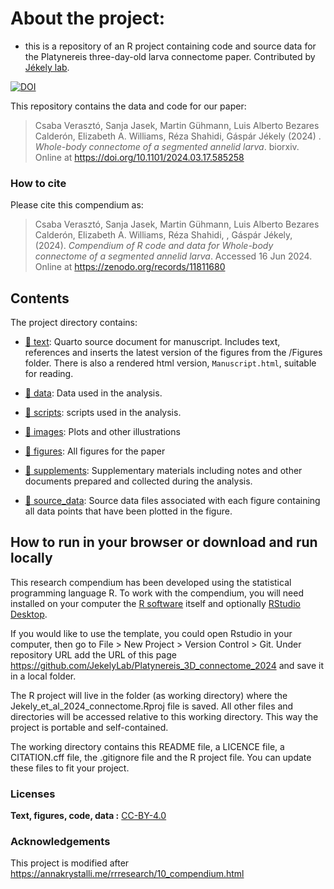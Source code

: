 
<!-- README.md is generated from README.Rmd. Please edit that file -->

# About the project:

- this is a repository of an R project containing code and source data
  for the Platynereis three-day-old larva connectome paper. Contributed
  by [Jékely
  lab](https://www.cos.uni-heidelberg.de/en/research-groups/gaspar-jekely).

[![DOI](https://zenodo.org/badge/773035678.svg)](https://zenodo.org/doi/10.5281/zenodo.10825370)

This repository contains the data and code for our paper:

> Csaba Verasztó, Sanja Jasek, Martin Gühmann, Luis Alberto Bezares
> Calderón, Elizabeth A. Williams, Réza Shahidi, Gáspár Jékely (2024) .
> *Whole-body connectome of a segmented annelid larva*. biorxiv. Online
> at <https://doi.org/10.1101/2024.03.17.585258>

### How to cite

Please cite this compendium as:

> Csaba Verasztó, Sanja Jasek, Martin Gühmann, Luis Alberto Bezares
> Calderón, Elizabeth A. Williams, Réza Shahidi, , Gáspár Jékely,
> (2024). *Compendium of R code and data for Whole-body connectome of a
> segmented annelid larva*. Accessed 16 Jun 2024. Online at
> <https://zenodo.org/records/11811680>

## Contents

The project directory contains:

- [:file_folder: text](Manuscript.qmd): Quarto source document for
  manuscript. Includes text, references and inserts the latest version
  of the figures from the /Figures folder. There is also a rendered html
  version, `Manuscript.html`, suitable for reading.

- [:file_folder: data](/data): Data used in the analysis.

- [:file_folder: scripts](/code): scripts used in the analysis.

- [:file_folder: images](/pictures): Plots and other illustrations  

- [:file_folder: figures](/Figures): All figures for the paper

- [:file_folder: supplements](/supplements): Supplementary materials
  including notes and other documents prepared and collected during the
  analysis.

- [:file_folder: source_data](/source_data): Source data files
  associated with each figure containing all data points that have been
  plotted in the figure.

## How to run in your browser or download and run locally

This research compendium has been developed using the statistical
programming language R. To work with the compendium, you will need
installed on your computer the [R
software](https://cloud.r-project.org/) itself and optionally [RStudio
Desktop](https://rstudio.com/products/rstudio/download/).

If you would like to use the template, you could open Rstudio in your
computer, then go to File \> New Project \> Version Control \> Git.
Under repository URL add the URL of this page
<https://github.com/JekelyLab/Platynereis_3D_connectome_2024> and save
it in a local folder.

The R project will live in the folder (as working directory) where the
Jekely_et_al_2024_connectome.Rproj file is saved. All other files and
directories will be accessed relative to this working directory. This
way the project is portable and self-contained.

The working directory contains this README file, a LICENCE file, a
CITATION.cff file, the .gitignore file and the R project file. You can
update these files to fit your project.

### Licenses

**Text, figures, code, data :**
[CC-BY-4.0](http://creativecommons.org/licenses/by/4.0/)

### Acknowledgements

This project is modified after
<https://annakrystalli.me/rrresearch/10_compendium.html>
